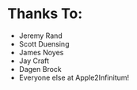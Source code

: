 # Thanks To:

 - Jeremy Rand
 - Scott Duensing
 - James Noyes
 - Jay Craft
 - Dagen Brock
 - Everyone else at Apple2Infinitum!

